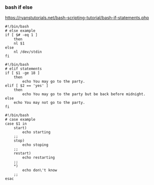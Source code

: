 
### bash if else

https://ryanstutorials.net/bash-scripting-tutorial/bash-if-statements.php

```
#!/bin/bash
# else example
if [ $# -eq 1 ]
	then
	nl $1
else
	nl /dev/stdin
fi
```


```
#!/bin/bash
# elif statements
if [ $1 -ge 18 ]
	then
		echo You may go to the party.
elif [ $2 == 'yes' ]
	then
		echo You may go to the party but be back before midnight.
else
	echo You may not go to the party.
fi
```



```
#!/bin/bash
# case example
case $1 in
	start)
		echo starting
	;;
	stop)
		echo stoping
	;;
	restart)
		echo restarting
	;;
	*)
		echo don\'t know
	;;
esac
```




